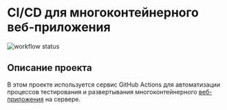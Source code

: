 # CI/CD для многоконтейнерного веб-приложения
![workflow status](https://github.com/evgeny81d/yamdb_final/actions/workflows/yamdb_workflow.yml/badge.svg?branch=dev)

## Описание проекта
В этом проекте используется сервис GitHub Actions для автоматизации процессов 
тестирования и развертывания многоконтейнерного [веб-приложения](https://github.com/evgeny81d/infra_sp2) 
на сервере.
